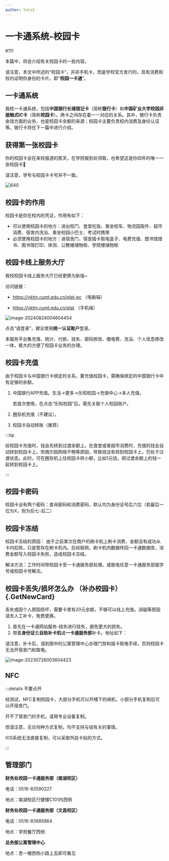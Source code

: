 ```yaml
---
author: Yolo3
---
```


# 一卡通系统-校园卡

#111

本篇中，将会介绍有关校园卡的一些内容。

请注意，本文中所述的“校园卡”，并非手机卡，而是学校官方发行的，具有消费和校内证明你身份的卡片。即“**校园一卡通**”。

## 一卡通系统

我校一卡通系统，包括**中国银行长城借记卡**（简称**银行卡**）和**中国矿业大学校园非接触式IC卡**（简称**校园卡**）。两卡之间存在着一一对应的关系。其中，银行卡负责金钱方面的业务，也是校园卡余额的来源；校园卡主要负责校内消费及身份认证等。银行卡将在下一篇中进行介绍。

## 获得第一张校园卡

你的校园卡会在来校报道的那天，在学院报到处领取，也希望这是你四年的唯一一张校园卡:dog:

请注意，学号与校园卡卡号并不一致。

![640](https://s2.loli.net/2023/07/26/voI4STp1PdecNiw.jpg)

## 校园卡的作用

校园卡是你在校内的凭证，作用有如下：

- 可以使用校园卡的地方：进出校门、食堂吃饭、乘坐校车、物流园取件、超市消费、宿舍内洗浴、乘坐校园小巴士、考试时携带
- 必须使用校园卡的地方：进宿舍门、宿舍插卡取电盒子、电费充值、图书馆借书、图书馆打印、体测、公教楼储物柜、学院楼储物柜

## 校园卡线上服务大厅

我校校园卡线上服务大厅已经更换为新版~

访问链接：

- https://yktm.cumt.edu.cn/plat-pc （电脑端）

- https://yktm.cumt.edu.cn/plat （手机端）

![image-20240824004604454](https://s2.loli.net/2024/08/24/P2JcdGsr5mXOMVx.png)

点击“请登录”，建议使用**统一认证账户**登录。

本服务平台集充值、统计、付款、挂失、密码修改、缴电费、洗浴、个人信息修改一体，极大的方便了校园卡业务的办理。

## 校园卡充值

由于校园卡与中国银行卡绑定的关系，要充值校园卡，需确保绑定的中国银行卡中有足够的余额。

1. 中国银行APP充值。生活→更多→乐知校园→充值中心→本人充值。

   若首次使用，在点击“乐知校园”后，需先关联个人校园账户。

2. 圈存机充值（不建议）。

3. 校园卡自动转账（推荐）

:::tip

给校园卡充值时，钱会先转到过渡余额上。在食堂或者超市消费时，充值的钱会自动转到校园卡上。但偶尔因网络不畅等原因，导致钱没有转到校园卡上，仍处于过渡状态。此时，可在圈存机上往校园卡转小额，比如1元钱，把过渡余额上的钱一起转到校园卡上。

:::

## 校园卡密码

校园卡设有两个密码：查询密码和消费密码，默认均为身份证号后六位（若最后一位为X，则为后七-后二）

## 校园卡冻结

校园卡冻结的原因： 由于之前某次在商户的刷卡机上刷卡消费，金额没有成功从卡内扣除，只是暂存在刷卡机内。后经联网，刷卡机内数据传回一卡通数据库，消费金额写入校园卡失败，造成校园卡冻结。

解决方法：工作时间带校园卡至一卡通服务部处理，或致电任意一卡通服务部报学号或校园卡号解冻。

## 校园卡丢失/损坏怎么办 （补办校园卡）{.GetNewCard}

丢失或因个人原因损坏，需要卡里有20元余额，不够可以线上充值。消磁等原因请去人工补卡，免费更换。

1. 首先在一卡通网站服务-挂失进行挂失，避免更大的损失。
2. 带着**身份证**去**自助补卡机**或**一卡通服务部**补卡。地址如下：

请注意，补卡后，请到图中的公寓管理中心办理门禁和插卡取电手续，否则校园卡无法开宿舍门和取电。

![image-20230726003604423](https://s2.loli.net/2023/07/26/MxKCU6FP74EfLuI.png)

## NFC

:::details 不要点开

经测试，NFC复制校园卡，大部分手机可以开楼下的闸机，小部分手机复制后可以开宿舍门。

开不了宿舍门的手机，请用专业设备复制。

但请注意，无论何种方式复制，均不支持与钱有关的事情。

IOS系统无法直接复制，可以采取外挂卡贴的方式。

:::

## 管理部门

**财务处校园一卡通服务部（南湖校区）**

电话：0516-83590227

地点：南湖校区行健楼C101内西侧

**财务处校园一卡通服务部（文昌校区）**

电话：0516-83885864

地点：学苑餐厅西侧

**总务部公寓管理中心**

地点：杏一楼西侧小路上去即可看见
